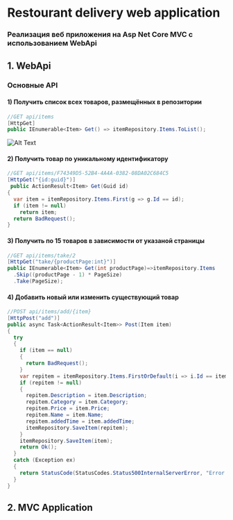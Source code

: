 # Restourant delivery web application

### Реализация веб приложения на Asp Net Core MVC с использованием WebApi


## 1. WebApi
### Основные API
#### 1) Получить список всех товаров, размещённых в репозитории
```csharp
//GET api/items
[HttpGet]
public IEnumerable<Item> Get() => itemRepository.Items.ToList();
```
![Alt Text](https://media.giphy.com/media/vFKqnCdLPNOKc/giphy.gif)
#### 2) Получить товар по уникальному идентификатору
```csharp
//GET api/items/F74349D5-52B4-4A4A-0382-08DA02C684C5
[HttpGet("{id:guid}")]
 public ActionResult<Item> Get(Guid id)
{
  var item = itemRepository.Items.First(g => g.Id == id);
  if (item != null)
    return item;
  return BadRequest();
}
```
#### 3) Получить по 15 товаров в зависимости от указаной страницы
```csharp
//GET api/items/take/2
[HttpGet("take/{productPage:int}")]
public IEnumerable<Item> Get(int productPage)=>itemRepository.Items
  .Skip((productPage - 1) * PageSize)
  .Take(PageSize);
```
#### 4) Добавить новый или изменить существующий товар
```csharp
//POST api/items/add/{item}
[HttpPost("add")]
public async Task<ActionResult<Item>> Post(Item item)
{
  try
  {
    if (item == null)
    {
      return BadRequest();
    }
    var repitem = itemRepository.Items.FirstOrDefault(i => i.Id == item.Id);
    if (repitem != null)
    {
      repitem.Description = item.Description;
      repitem.Category = item.Category;
      repitem.Price = item.Price;
      repitem.Name = item.Name;
      repitem.addedTime = item.addedTime;
      itemRepository.SaveItem(repitem);
    }
    itemRepository.SaveItem(item);
    return Ok();
  }
  catch (Exception ex)
  {
    return StatusCode(StatusCodes.Status500InternalServerError, "Error retrieving data from the database");
  }
}
```
## 2. MVC Application
